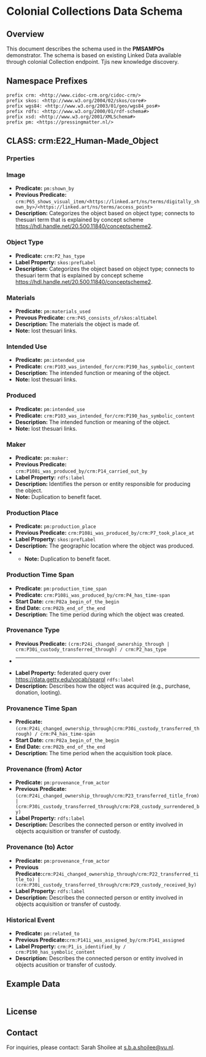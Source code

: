 # Colonial Collections Data Schema

## Overview
This document describes the schema used in the **PMSAMPOs** demonstrator. The schema is based on existing Linked Data available through colonial Collection endpoint. Tjis new  knowledge discovery.

## Namespace Prefixes
```
prefix crm: <http://www.cidoc-crm.org/cidoc-crm/>
prefix skos: <http://www.w3.org/2004/02/skos/core#>
prefix wgs84: <http://www.w3.org/2003/01/geo/wgs84_pos#>
prefix rdfs: <http://www.w3.org/2000/01/rdf-schema#>
prefix xsd: <http://www.w3.org/2001/XMLSchema#>
prefix pm: <https://pressingmatter.nl/>
```

## CLASS: crm:E22_Human-Made_Object

### Prperties
### Image
- **Predicate:** `pm:shown_by`
- **Previous Predicate:** `crm:P65_shows_visual_item/<https://linked.art/ns/terms/digitally_shown_by>/<https://linked.art/ns/terms/access_point>`
- **Description:** Categorizes the object based on object type; connects to thesuari term that is explained by concept scheme <https://hdl.handle.net/20.500.11840/conceptscheme2>.

### Object Type
- **Predicate:** `crm:P2_has_type`
- **Label Property:** `skos:prefLabel`
- **Description:** Categorizes the object based on object type; connects to thesuari term that is explained by concept scheme <https://hdl.handle.net/20.500.11840/conceptscheme2>.

### Materials
- **Predicate:** `pm:materials_used`
- **Prevous Predicate:** `crm:P45_consists_of/skos:altLabel`
- **Description:** The materials the object is made of.
- **Note:** lost thesuari links.

### Intended Use
- **Predicate:** `pm:intended_use`
- **Predicate:** `crm:P103_was_intended_for/crm:P190_has_symbolic_content`
- **Description:** The intended function or meaning of the object.
- **Note:** lost thesuari links.

### Produced 
- **Predicate:** `pm:intended_use`
- **Predicate:** `crm:P103_was_intended_for/crm:P190_has_symbolic_content`
- **Description:** The intended function or meaning of the object.
- **Note:** lost thesuari links.

### Maker
- **Predicate:** `pm:maker:`
- **Previous Predicate:** `crm:P108i_was_produced_by/crm:P14_carried_out_by`
- **Label Property:** `rdfs:label`
- **Description:** Identifies the person or entity responsible for producing the object.
- **Note:** Duplication to benefit facet.

### Production Place
- **Predicate:** `pm:production_place`
- **Previous Predicate:** `crm:P108i_was_produced_by/crm:P7_took_place_at`
- **Label Property:** `skos:prefLabel`
- **Description:** The geographic location where the object was produced.
- - **Note:** Duplication to benefit facet.

### Production Time Span
- **Predicate**: `pm:production_time_span`
- **Predicate:** `crm:P108i_was_produced_by/crm:P4_has_time-span`
- **Start Date:** `crm:P82a_begin_of_the_begin`
- **End Date:** `crm:P82b_end_of_the_end`
- **Description:** The time period during which the object was created.

### Provenance Type
- **Previous Predicate:** `(crm:P24i_changed_ownership_through | crm:P30i_custody_transferred_through) / crm:P2_has_type`
- ***
- **Label Property:** federated query over <https://data.getty.edu/vocab/sparql> `rdfs:label`
- **Description:** Describes how the object was acquired (e.g., purchase, donation, looting).

### Provanence Time Span
- **Predicate:** `(crm:P24i_changed_ownership_through|crm:P30i_custody_transferred_through) / crm:P4_has_time-span`
- **Start Date:** `crm:P82a_begin_of_the_begin`
- **End Date:** `crm:P82b_end_of_the_end`
- **Description:** The time period when the acquisition took place.

### Provenance (from) Actor
- **Predicate:** `pm:provenance_from_actor`
- **Previous Predicate:**`(crm:P24i_changed_ownership_through/crm:P23_transferred_title_from) | (crm:P30i_custody_transferred_through/crm:P28_custody_surrendered_by)`
- **Label Property:** `rdfs:label`
- **Description:** Describes the connected person or entity involved in objects acquisition or transfer of custody.

### Provenance (to) Actor
- **Predicate:** `pm:provenance_from_actor`
- **Previous Predicate:**`crm:P24i_changed_ownership_through/crm:P22_transferred_title_to) | (crm:P30i_custody_transferred_through/crm:P29_custody_received_by)`
- **Label Property:** `rdfs:label`
- **Description:** Describes the connected person or entity involved in objects acquisition or transfer of custody.

### Historical Event
- **Predicate:** `pm:related_to`
- **Previous Predicate:**`crm:P141i_was_assigned_by/crm:P141_assigned`
- **Label Property:** `crm:P1_is_identified_by / crm:P190_has_symbolic_content`
- **Description:** Describes the connected person or entity involved in objects acusition or transfer of custody.


## Example Data
```turtle

```

## License


## Contact
For inquiries, please contact: Sarah Shoilee at s.b.a.shoilee@vu.nl.